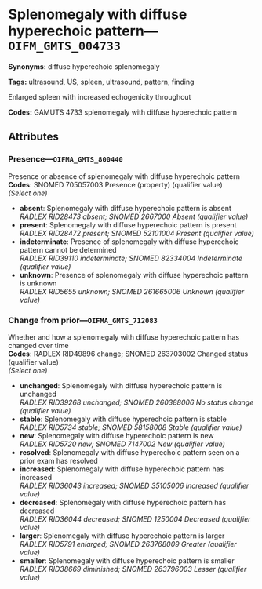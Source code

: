 # Splenomegaly with diffuse hyperechoic pattern—`OIFM_GMTS_004733`

**Synonyms:** diffuse hyperechoic splenomegaly

**Tags:** ultrasound, US, spleen, ultrasound, pattern, finding

Enlarged spleen with increased echogenicity throughout

**Codes:** GAMUTS 4733 splenomegaly with diffuse hyperechoic pattern

## Attributes

### Presence—`OIFMA_GMTS_800440`

Presence or absence of splenomegaly with diffuse hyperechoic pattern  
**Codes**: SNOMED 705057003 Presence (property) (qualifier value)  
*(Select one)*

- **absent**: Splenomegaly with diffuse hyperechoic pattern is absent  
_RADLEX RID28473 absent; SNOMED 2667000 Absent (qualifier value)_
- **present**: Splenomegaly with diffuse hyperechoic pattern is present  
_RADLEX RID28472 present; SNOMED 52101004 Present (qualifier value)_
- **indeterminate**: Presence of splenomegaly with diffuse hyperechoic pattern cannot be determined  
_RADLEX RID39110 indeterminate; SNOMED 82334004 Indeterminate (qualifier value)_
- **unknown**: Presence of splenomegaly with diffuse hyperechoic pattern is unknown  
_RADLEX RID5655 unknown; SNOMED 261665006 Unknown (qualifier value)_

### Change from prior—`OIFMA_GMTS_712083`

Whether and how a splenomegaly with diffuse hyperechoic pattern has changed over time  
**Codes**: RADLEX RID49896 change; SNOMED 263703002 Changed status (qualifier value)  
*(Select one)*

- **unchanged**: Splenomegaly with diffuse hyperechoic pattern is unchanged  
_RADLEX RID39268 unchanged; SNOMED 260388006 No status change (qualifier value)_
- **stable**: Splenomegaly with diffuse hyperechoic pattern is stable  
_RADLEX RID5734 stable; SNOMED 58158008 Stable (qualifier value)_
- **new**: Splenomegaly with diffuse hyperechoic pattern is new  
_RADLEX RID5720 new; SNOMED 7147002 New (qualifier value)_
- **resolved**: Splenomegaly with diffuse hyperechoic pattern seen on a prior exam has resolved  
- **increased**: Splenomegaly with diffuse hyperechoic pattern has increased  
_RADLEX RID36043 increased; SNOMED 35105006 Increased (qualifier value)_
- **decreased**: Splenomegaly with diffuse hyperechoic pattern has decreased  
_RADLEX RID36044 decreased; SNOMED 1250004 Decreased (qualifier value)_
- **larger**: Splenomegaly with diffuse hyperechoic pattern is larger  
_RADLEX RID5791 enlarged; SNOMED 263768009 Greater (qualifier value)_
- **smaller**: Splenomegaly with diffuse hyperechoic pattern is smaller  
_RADLEX RID38669 diminished; SNOMED 263796003 Lesser (qualifier value)_